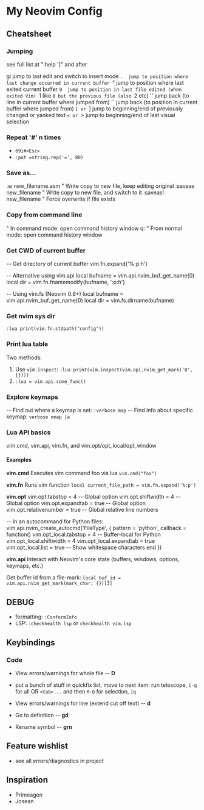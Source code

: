 # My Neovim Config

## Cheatsheet

### Jumping

see full list at ":help ']" and after

gi jump to last edit and switch to insert mode
`.	jump to position where last change occurred in current buffer
`" jump to position where last exited current buffer
`0	jump to position in last file edited (when exited Vim)
`1 like `0 but the previous file (also `2 etc)
'' jump back (to line in current buffer where jumped from)
``	jump back (to position in current buffer where jumped from)
`[ or `] jump to beginning/end of previously changed or yanked text
`< or `> jump to beginning/end of last visual selection

### Repeat '#' n times

- `69i#<Esc>`
- `:put =string.rep('=', 80)`

### Save as...

:w new_filename.asm " Write copy to new file, keep editing original
:saveas new_filename " Write copy to new file, and switch to it
:saveas! new_filename " Force overwrite if file exists

### Copy from command line

<C-f> " In command mode: open command history window
q: " From normal mode: open command history window

### Get CWD of current buffer

-- Get directory of current buffer
vim.fn.expand('%:p:h')

-- Alternative using vim.api
local bufname = vim.api.nvim_buf_get_name(0)
local dir = vim.fn.fnamemodify(bufname, ':p:h')

-- Using vim.fs (Neovim 0.8+)
local bufname = vim.api.nvim_buf_get_name(0)
local dir = vim.fs.dirname(bufname)

### Get nvim sys dir

`:lua print(vim.fn.stdpath("config"))`

### Print lua table

Two methods:

1. Use `vim.inspect`: `:lua print(vim.inspect(vim.api.nvim_get_mark('U',{})))`
2. `:lua = vim.api.some_func()`

### Explore keymaps

-- Find out where a keymap is set: `:verbose map`
-- Find info about specific keymap: `verbose nmap ]a`

### Lua API basics

vim.cmd, vim.api, vim.fn, and vim.opt/opt_local/opt_window

#### Examples

**vim.cmd**
Executes vim command foo via lua
`vim.cmd("foo")`

**vim.fn**
Runs vim function
`local current_file_path = vim.fn.expand('%:p')`

**vim.opt**
vim.opt.tabstop = 4 -- Global option
vim.opt.shiftwidth = 4 -- Global option
vim.opt.expandtab = true -- Global option
vim.opt.relativenumber = true -- Global relative line numbers

-- In an autocommand for Python files:
vim.api.nvim_create_autocmd('FileType', {
pattern = 'python',
callback = function()
vim.opt_local.tabstop = 4 -- Buffer-local for Python
vim.opt_local.shiftwidth = 4
vim.opt_local.expandtab = true
vim.opt_local.list = true -- Show whitespace characters
end
})

**vim.api**
Interact with Neovim's core state (buffers, windows, options, keymaps, etc.)

Get buffer id from a file-mark:
`local buf_id = vim.api.nvim_get_mark(mark_char, {})[3]`

## DEBUG

- formatting: `:ConformInfo`
- LSP: `:checkhealth lsp` or `checkhealth vim.lsp`

## Keybindings

### Code

- View errors/warnings for whole file -- **<leader>D**

- put a bunch of stuff in quickfix list, move to next item: run telescope, `C-q` for all OR `<tab>...` and then `M-Q` for selection, `]q`

- View errors/warnings for line (extend cut off text) -- **<leader>d**

- Go to definition -- **gd**

- Rename symbol -- **grn**

## Feature wishlist

- see all errors/diagnostics in project

## Inspiration

- Primeagen
- Josean
